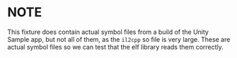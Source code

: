 # NOTE

This fixture does contain actual symbol files from a build of the Unity Sample app, but not all of them,
as the `il2cpp` so file is very large. These are actual symbol files so we can test that the
elf library reads them correctly.